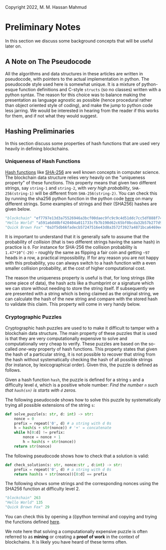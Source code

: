 Copyright 2022, M. M. Hassan Mahmud

# Preliminary Notes

In this section we discuss some background concepts that will be useful later on. 

## A Note on The Pseudocode

All the algorithms and data structures in these articles are written in pseudocode, with pointers to the actual implementation in python. The pseudocode style used here is somewhat unique. It is a mixture of python-esque function definitions and C-style `structs` (so no classes) written with a python syntax. The reason for this choice was to balance making the presentation as language agnostic as possible (hence procedural rather than object oriented style of coding), and make the jump to python code less jarring. We would be interested in hearing from the reader if this works for them, and if not what they would suggest.

## Hashing Preliminaries

In this section discuss some properties of hash functions that are used very heavily in defining blockchains. 

### Uniqueness of Hash Functions

[Hash functions](https://en.wikipedia.org/wiki/Hash_function) like [SHA-256](https://en.wikipedia.org/wiki/SHA-2) are well known concepts in computer science. The blockchain data structure relies very heavily on the "uniqueness property" of these functions. This property means that given two different strings, say `string-1` and `string-2`, with _very high probability_, `SHA-256(string-1)` will be different from `SHA-256(string-2)`. You can check this by running the sha256 python function in the python code [here](../blockchain_proto/puzzle.py#L12) on many different strings. Some examples of strings and their (SHA256) hashes are given below.

```python
"blockchain" "ef7797e13d3a75526946a3bcf00daec9fc9c9c4d51ddc7cc5df888f74dd434d1"
"Hello World" "a591a6d40bf420404a011733cfb7b190d62c65bf0bcda32b57b277d9ad9f146e"
"Quick Brown Fox" "0a3f5db66fadecb57247516e43d8a3572f3927a4871bca6469ee5a6fb3022041"
```

It is important to understand that it is generally safe to assume that the probability of _collision_ (that is two different strings having the same hash) in practice is `0`. For instance for SHA-256 the collision probability is `1.47*10^(-29)` - roughly the same as flipping a fair coin and getting `~97` heads in a row, a practical impossibility. If for any reason you are not happy with this probability, you can always switch to a hash function with a even smaller collision probability, at the cost of higher computational cost.

The reason the uniqueness property is useful is that, for long strings (like some piece of data), the hash acts like a thumbprint or a signature which we can store without needing to store the string itself. If subsequently we are presented with a string which is being claimed as the original string, we can calculate the hash of the new string and compare with the stored hash to validate this claim. This property will come in very handy below.

### Cryptographic Puzzles

Cryptographic hash puzzles are used to to make it difficult to tamper with a blockchain data structure. The main property of these puzzles that is used is that they are very computationally expensive to solve and computationally very cheap to verify. These puzzles are based on the so-called _one-way_ property of hash functions. This property states that given the hash of a particular string, it is not possible to recover that string from the hash without systematically checking the hash of all possible strings (for instance, by lexicographical order). Given this, the puzzle is defined as follows.

Given a hash function `hash`, the puzzle is defined for a string `s` and a difficulty level `d`, which is a positive whole number: _Find the number `n` such that `hash(sn)` is starts with `d` zeros._ 

The following pseudocode shows how to solve this puzzle by systematically trying all possible extensions of the string `s`:
```python
def solve_puzzle(s: str, d: int) -> str:
    nonce = 0
    prefix = repeat('0', d) # a string with d 0s
    h = hash(s + str(nonce)) # '+' = concatenate
    while h[0:d] != prefix:
        nonce = nonce + 1
        h = hash(s + str(nonce))
    return str(nonce)
```

The following pseudocode shows how to check that a solution is valid:

```python
def check_solution(s: str, nonce:str , d:int) -> str:
    prefix = repeat('0', d) # a string with d 0s
    return hash(s + str(nonce))[0:d] == prefix
```

The following shows some strings and the corresponding nonces using the SHA256 function at difficulty level 2.
```python
"blockchain" 263
"Hello World" 135
"Quick Brown Fox" 29
```
You can check this by opening a (i)python terminal and copying and trying the functions defined [here](../blockchain_proto/puzzle.py).

We note here that solving a computationally expensive puzzle is often referred to as **mining** or creating a **proof of work** in the context of blockchains. It is likely you have heard of these terms often.
